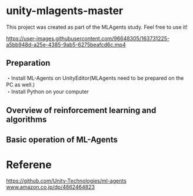 # unity-mlagents-master
This project was created as part of the MLAgents study. Feel free to use it!  

https://user-images.githubusercontent.com/96648305/163731225-a5bb948d-a25e-4385-9ab5-6275beafcd6c.mp4

## Preparation
・Install ML-Agents on UnityEditor(MLAgents need to be prepared on the PC as well.)  
・Install Python on your computer  

## Overview of reinforcement learning and algorithms

## Basic operation of ML-Agents


# Referene
https://github.com/Unity-Technologies/ml-agents  
www.amazon.co.jp/dp/4862464823
